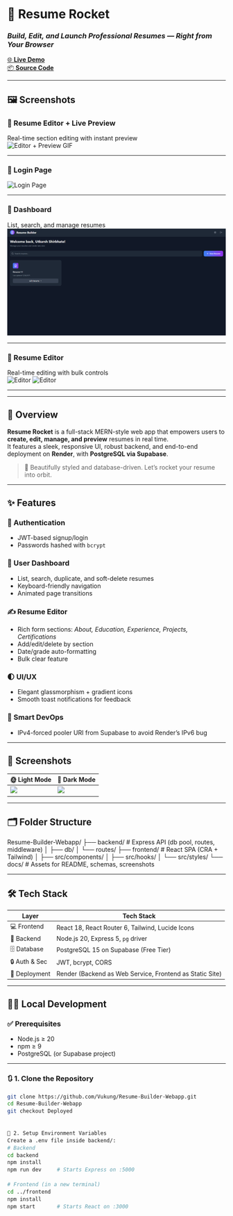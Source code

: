 # 🚀 Resume Rocket  
### _Build, Edit, and Launch Professional Resumes — Right from Your Browser_

[🌐 **Live Demo**](https://resume-rocket-frontend.onrender.com)  
[📦 **Source Code**](https://github.com/Vukung/Resume-Builder-Webapp/tree/Deployed)

---

## 🖼️ Screenshots


### 📝 Resume Editor + Live Preview  
Real-time section editing with instant preview  
![Editor + Preview GIF](screenshots/Resume_Rocket_App.gif)

---

### 🔐 Login Page  
![Login Page](Screenshots/Home.png)

---

### 🧭 Dashboard  
List, search, and manage resumes  
![Dashboard](Screenshots/dashboard.png)

---

### 📝 Resume Editor  
Real-time editing with bulk controls  
![Editor](Screenshots/ResumeEditor)
![Editor](Screenshots/ResumeEditorPreview)

---

---

## 🧠 Overview  
**Resume Rocket** is a full-stack MERN-style web app that empowers users to **create, edit, manage, and preview** resumes in real time.  
It features a sleek, responsive UI, robust backend, and end-to-end deployment on **Render**, with **PostgreSQL via Supabase**.

> 🔐 Beautifully styled and database-driven. Let’s rocket your resume into orbit.

---

## ✨ Features

### 🔐 Authentication
- JWT-based signup/login  
- Passwords hashed with `bcrypt`

### 🧭 User Dashboard
- List, search, duplicate, and soft-delete resumes  
- Keyboard-friendly navigation  
- Animated page transitions

### ✍️ Resume Editor
- Rich form sections: _About, Education, Experience, Projects, Certifications_  
- Add/edit/delete by section  
- Date/grade auto-formatting  
- Bulk clear feature

### 🌓 UI/UX
- Elegant glassmorphism + gradient icons  
- Smooth toast notifications for feedback

### 🧠 Smart DevOps
- IPv4-forced pooler URI from Supabase to avoid Render’s IPv6 bug

---

## 🎨 Screenshots

| 🌞 Light Mode | 🌚 Dark Mode |
|--------------|-------------|
| ![](docs/light.png) | ![](docs/dark.png) |

---

## 🗂️ Folder Structure
Resume-Builder-Webapp/
├── backend/ # Express API (db pool, routes, middleware)
│ ├── db/
│ └── routes/
├── frontend/ # React SPA (CRA + Tailwind)
│ ├── src/components/
│ ├── src/hooks/
│ └── src/styles/
└── docs/ # Assets for README, schemas, screenshots



---

## 🛠️ Tech Stack

| Layer          | Tech Stack                                      |
|----------------|-------------------------------------------------|
| 💻 Frontend    | React 18, React Router 6, Tailwind, Lucide Icons |
| 🧠 Backend     | Node.js 20, Express 5, `pg` driver               |
| 🗄️ Database     | PostgreSQL 15 on Supabase (Free Tier)           |
| 🔒 Auth & Sec  | JWT, bcrypt, CORS                               |
| 🚀 Deployment  | Render (Backend as Web Service, Frontend as Static Site) |

---

## 🧑‍💻 Local Development

### ✅ Prerequisites
- Node.js ≥ 20  
- npm ≥ 9  
- PostgreSQL (or Supabase project)

---

### 🔃 1. Clone the Repository
```bash
git clone https://github.com/Vukung/Resume-Builder-Webapp.git
cd Resume-Builder-Webapp
git checkout Deployed


🔐 2. Setup Environment Variables
Create a .env file inside backend/:
# Backend
cd backend
npm install
npm run dev     # Starts Express on :5000

# Frontend (in a new terminal)
cd ../frontend
npm install
npm start       # Starts React on :3000


